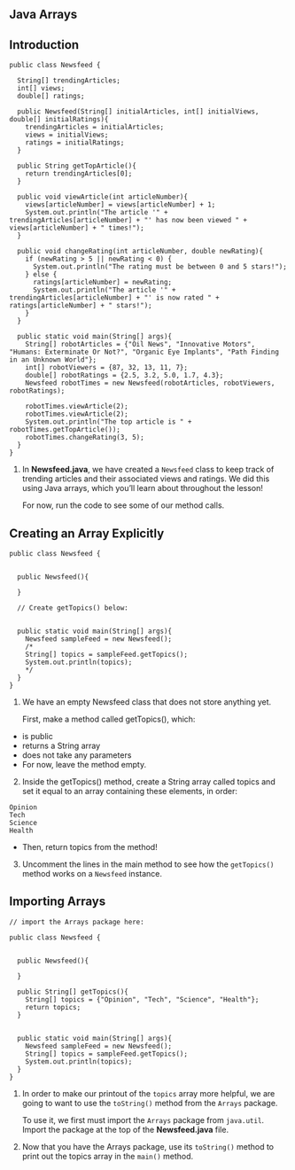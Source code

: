## Java Arrays

## Introduction

```
public class Newsfeed {
  
  String[] trendingArticles;
  int[] views;
  double[] ratings;
  
  public Newsfeed(String[] initialArticles, int[] initialViews, double[] initialRatings){
    trendingArticles = initialArticles;
    views = initialViews;
    ratings = initialRatings;
  }
  
  public String getTopArticle(){
    return trendingArticles[0];
  }
  
  public void viewArticle(int articleNumber){
    views[articleNumber] = views[articleNumber] + 1;
    System.out.println("The article '" + trendingArticles[articleNumber] + "' has now been viewed " + views[articleNumber] + " times!");
  }
  
  public void changeRating(int articleNumber, double newRating){
    if (newRating > 5 || newRating < 0) {
      System.out.println("The rating must be between 0 and 5 stars!");
    } else {
      ratings[articleNumber] = newRating;
      System.out.println("The article '" + trendingArticles[articleNumber] + "' is now rated " + ratings[articleNumber] + " stars!");
    }
  }
  
  public static void main(String[] args){
    String[] robotArticles = {"Oil News", "Innovative Motors", "Humans: Exterminate Or Not?", "Organic Eye Implants", "Path Finding in an Unknown World"};
    int[] robotViewers = {87, 32, 13, 11, 7};
    double[] robotRatings = {2.5, 3.2, 5.0, 1.7, 4.3};
    Newsfeed robotTimes = new Newsfeed(robotArticles, robotViewers, robotRatings);
    
    robotTimes.viewArticle(2);
    robotTimes.viewArticle(2);
    System.out.println("The top article is " + robotTimes.getTopArticle());
    robotTimes.changeRating(3, 5);
  }
}
```

1. In **Newsfeed.java**, we have created a `Newsfeed` class to keep track of trending articles and their associated views and ratings. We did this using Java arrays, which you’ll learn about throughout the lesson!

    For now, run the code to see some of our method calls.

## Creating an Array Explicitly

```
public class Newsfeed {
  
  
  public Newsfeed(){
    
  }
  
  // Create getTopics() below:
  

  public static void main(String[] args){
    Newsfeed sampleFeed = new Newsfeed();
    /*
    String[] topics = sampleFeed.getTopics();
    System.out.println(topics);
    */
  }
}
```

1. We have an empty Newsfeed class that does not store anything yet.

    First, make a method called getTopics(), which:

* is public
* returns a String array
* does not take any parameters
* For now, leave the method empty.

2. Inside the getTopics() method, create a String array called topics and set it equal to an array containing these elements, in order:

```
Opinion
Tech
Science
Health
```

* Then, return topics from the method!

3. Uncomment the lines in the main method to see how the `getTopics()` method works on a `Newsfeed` instance.

## Importing Arrays

```
// import the Arrays package here:

public class Newsfeed {
  
  
  public Newsfeed(){
    
  }
    
  public String[] getTopics(){
    String[] topics = {"Opinion", "Tech", "Science", "Health"};
    return topics;
  }
  

  public static void main(String[] args){
    Newsfeed sampleFeed = new Newsfeed();
    String[] topics = sampleFeed.getTopics();
    System.out.println(topics);
  }
}
```

1. In order to make our printout of the `topics` array more helpful, we are going to want to use the `toString()` method from the `Arrays` package.

    To use it, we first must import the `Arrays` package from `java.util`. Import the package at the top of the **Newsfeed.java** file.

2. Now that you have the Arrays package, use its `toString()` method to print out the topics array in the `main()` method.